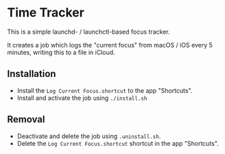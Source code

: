 # Time Tracker

This is a simple launchd- / launchctl-based focus tracker.

It creates a job which logs the "current focus" from macOS / iOS every 5 minutes, writing this to a file in iCloud.

## Installation

- Install the `Log Current Focus.shortcut` to the app "Shortcuts".
- Install and activate the job using `./install.sh`

## Removal

- Deactivate and delete the job using `.uninstall.sh`.
- Delete the `Log Current Focus.shortcut` shortcut in the app "Shortcuts".